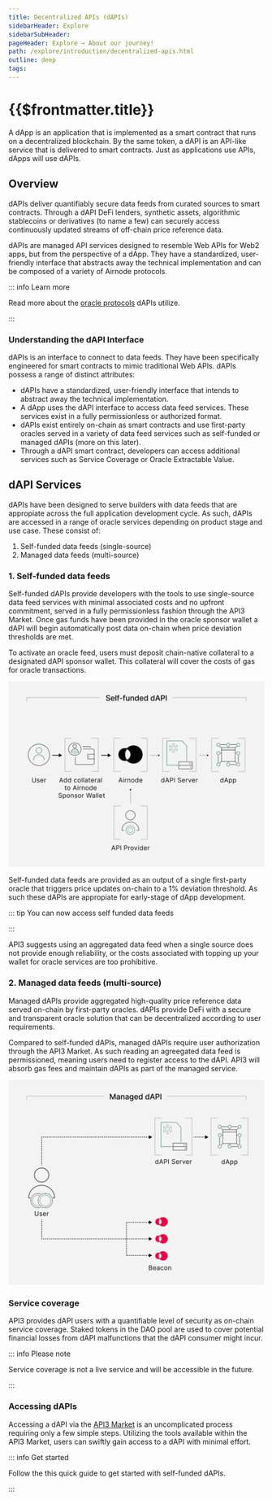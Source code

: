 ```yaml
---
title: Decentralized APIs (dAPIs)
sidebarHeader: Explore
sidebarSubHeader:
pageHeader: Explore → About our journey!
path: /explore/introduction/decentralized-apis.html
outline: deep
tags:
---
```


<PageHeader/>

<SearchHighlight/>

# {{$frontmatter.title}}

A dApp is an application that is implemented as a smart contract that runs on a
decentralized blockchain. By the same token, a dAPI is an API-like service that
is delivered to smart contracts. Just as applications use APIs, dApps will use
dAPIs.

## Overview

dAPIs deliver quantifiably secure data feeds from curated sources to smart
contracts. Through a dAPI DeFi lenders, synthetic assets, algorithmic
stablecoins or derivatives (to name a few) can securely access continuously
updated streams of off-chain price reference data.

dAPIs are managed API services designed to resemble Web APIs for Web2 apps, but
from the perspective of a dApp. They have a standardized, user-friendly
interface that <!--intends to--> abstracts away the technical implementation and
can be composed of a variety of Airnode protocols. <!-- is this correct?-->

::: info Learn more

Read more about the [oracle protocols](/explore/dapis/what-are-dapis.md) dAPIs
utilize.

:::

<!--These typically encompass Request-response Protocol (RRP), Publish-subscribe Protocol (PSP),
relayed RRP, relayed PSP and API-signed data.-->

<!-- Can we turn this paragraph into an asset

dAPIs are then delivered to builders from a variety of oracle services price
reference data for the latest cryptocurrency, stock and commodity prices.-->

### Understanding the dAPI Interface

dAPIs is an interface to connect to data feeds. They have been specifically
engineered for smart contracts to mimic traditional Web APIs. dAPIs possess a
range of distinct attributes:

- dAPIs have a standardized, user-friendly interface that intends to abstract
  away the technical implementation.
- A dApp uses the dAPI interface to access data feed services. These services
  exist in a fully permissionless or authorized format.
- dAPIs exist entirely on-chain as smart contracts and use first-party oracles
  served in a variety of data feed services such as self-funded or managed dAPIs
  (more on this later).
- Through a dAPI smart contract, developers can access additional services such
  as Service Coverage or Oracle Extractable Value.

## dAPI Services

dAPIs have been designed to serve builders with data feeds that are appropiate
across the full application development cycle. As such, dAPIs are accessed in a
range of oracle services depending on product stage and use case. These consist
of:

1. Self-funded data feeds (single-source)
2. Managed data feeds (multi-source)

### 1. Self-funded data feeds

Self-funded dAPIs provide developers with the tools to use single-source data
feed services with minimal associated costs and no upfront commitment, served in
a fully permissionless fashion through the API3 Market. Once gas funds have been
provided in the oracle sponsor wallet a dAPI will begin automatically post data
on-chain when price deviation thresholds are met.

To activate an oracle feed, users must deposit chain-native collateral to a
designated dAPI sponsor wallet. This collateral will cover the costs of gas for
oracle transactions.

<img src="../assets/images/09-Visual_that_communicates_how_a_self-funded_feed_works.png" width="550px"/>

<!--Self-funded data feeds are permissionless price reference dAPIs where collateral for an oracle update transaction is provided by the user. Self-funded dAPIs are activated by funding a gas wallet using the API3 Market.-->

Self-funded data feeds are provided as an output of a single first-party oracle
that triggers price updates on-chain to a 1% deviation threshold. As such these
dAPIs are appropiate for early-stage of dApp development.

::: tip You can now access self funded data feeds

<div class="api3-css-nav-box-flex-row">
    <NavBox type='EXPLORE' id="_access-a-self-funded-data-feed"/>
</div>

:::

<!--In cases where a single source is deemed insufficient or the overhead of keeping a wallet topped up for oracle services is undesirable, API3 recommends to utilize an ageeegated data feed.-->

API3 suggests using an aggregated data feed when a single source does not
provide enough reliability, or the costs associated with topping up your wallet
for oracle services are too prohibitive.

### 2. Managed data feeds (multi-source)

Managed dAPIs provide aggregated high-quality price reference data served
on-chain by first-party oracles. dAPIs provide DeFi with a secure and
transparent oracle solution that can be decentralized according to user
requirements.

Compared to self-funded dAPIs, managed dAPIs require user authorization through
the API3 Market. As such reading an agreegated data feed is permissioned,
meaning users need to register access to the dAPI. API3 will absorb gas fees and
maintain dAPIs as part of the managed service.

<!--higher-level? or user friendly?-->

<!--Compared to single sourced (byog) dAPIs, API3 and the underlying API providers will also take over the gas management overhead from this point onward until the
time that the service expires.-->

<img src="../assets/images/10-Visual_that_communicates_how_a_managed_service_feed.png" width="550px"/>

<!--design illustration-->

### Service coverage

API3 provides dAPI users with a quantifiable level of security as on-chain
service coverage. Staked tokens in the DAO pool are used to cover potential
financial losses from dAPI malfunctions that the dAPI consumer might incur.

::: info Please note

Service coverage is not a live service and will be accessible in the future.

:::

### Accessing dAPIs

<!--You access a dAPI through the API3 Market. This is a simple process by following the tools within API3 Market.-->

Accessing a dAPI via the [API3 Market](https://market.api3.org/dapis) is an
uncomplicated process requiring only a few simple steps. Utilizing the tools
available within the API3 Market, users can swiftly gain access to a dAPI with
minimal effort.

::: info Get started

Follow the this quick guide to get started with self-funded dAPIs.

:::
